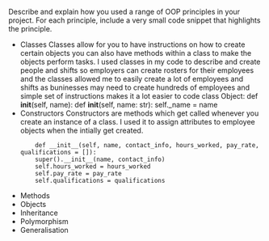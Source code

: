 Describe and explain how you used a range of OOP principles in your project. For each principle, include a very small code snippet that highlights the principle.
- Classes
    Classes allow for you to have instructions on how to create certain objects you can also have methods within a class to make the objects perform tasks. I used classes in my code to describe and create people and shifts so employers can create rosters for their employees and the classes allowed me to easily create a lot of employees and shifts as buninesses may need to create hundreds of employees and  simple set of instructions makes it a lot easier to code
  class Object:
    def __init__(self, name):
    def __init__(self, name: str):
        self._name = name
- Constructors
    Constructors are methods which get called whenever you create an instance of a class. I used it to assign attributes to employee objects when the intially get created.
    ```
        def __init__(self, name, contact_info, hours_worked, pay_rate, qualifications = []):
        super().__init__(name, contact_info)
        self.hours_worked = hours_worked
        self.pay_rate = pay_rate
        self.qualifications = qualifications
    ```
- Methods
- Objects
- Inheritance
- Polymorphism
- Generalisation
